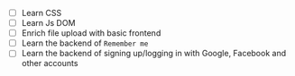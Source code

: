 - [ ] Learn CSS
- [ ] Learn Js DOM
- [ ] Enrich file upload with basic frontend
- [ ] Learn the backend of `Remember me`
- [ ] Learn the backend of signing up/logging in with Google, Facebook and other accounts